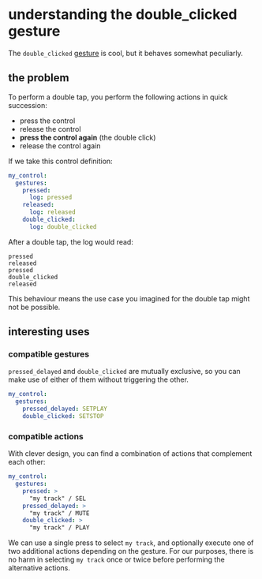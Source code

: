 # understanding the double_clicked gesture

The `double_clicked` [gesture](/reference/command-reference#gestures) is cool, but it behaves somewhat peculiarly.

## the problem

To perform a double tap, you perform the following actions in quick succession:

- press the control
- release the control
- **press the control again** (the double click)
- release the control again

If we take this control definition:

```yaml
my_control:
  gestures:
    pressed:
      log: pressed
    released:
      log: released
    double_clicked:
      log: double_clicked
```

After a double tap, the log would read:

```
pressed
released
pressed
double_clicked
released
```

This behaviour means the use case you imagined for the double tap might not be possible.

## interesting uses

### compatible gestures

`pressed_delayed` and `double_clicked` are mutually exclusive, so you can make use of either of them without triggering the other.

```yaml
my_control:
  gestures:
    pressed_delayed: SETPLAY
    double_clicked: SETSTOP
```

### compatible actions

With clever design, you can find a combination of actions that complement each other:

```yaml
my_control:
  gestures:
    pressed: >
      "my track" / SEL
    pressed_delayed: >
      "my track" / MUTE
    double_clicked: >
      "my track" / PLAY
```

We can use a single press to select `my track`, and optionally execute one of two additional actions depending on the gesture.
For our purposes, there is no harm in selecting `my track` once or twice before performing the alternative actions.
